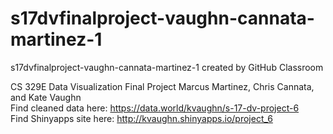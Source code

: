 # s17dvfinalproject-vaughn-cannata-martinez-1
s17dvfinalproject-vaughn-cannata-martinez-1 created by GitHub Classroom

CS 329E Data Visualization Final Project
Marcus Martinez, Chris Cannata, and Kate Vaughn  
Find cleaned data here: https://data.world/kvaughn/s-17-dv-project-6  
Find Shinyapps site here: http://kvaughn.shinyapps.io/project_6  
